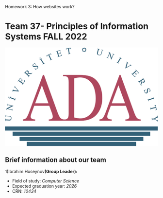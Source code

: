 <!DOCTYPE html>
<!-- 
    SITE 1101 Principles of Information Systems Fall 2022 
    (c)2022 by Name Surname 
    Submitted in partial fulfillment of the requirements of the course.
-->
<html>
    <head>
    Homework 3: How websites work?    
    </head>
    <body>
      

<h1 text-align:center>Team 37- Principles of Information Systems FALL 2022</h1>
        <img text-align:center src="https://github.com/ADA-SITE-SITE1101-2022-Fall/website-team-37/blob/main/media/ada_logo_color.png"/>
        <h2 text-align:center> Brief information about our team</h2>
        <p text-align:center>1)Ibrahim Huseynov<strong>(Group Leader):</strong></p>
        <ul>
            <li text-align:center>Field of study: <em> Computer Science</em></li>
            <li text-align:center>Expected graduation year: <em> 2026</em></li>
            <li text-align:center>CRN:<em> 10434</em></li>
        </ul>
</body>
</html>
